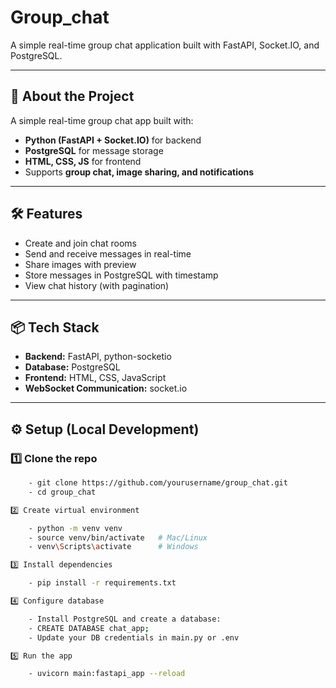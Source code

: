 # Group_chat
A simple real-time group chat application built with FastAPI, Socket.IO, and PostgreSQL.

---

## 🚀 About the Project
A simple real-time group chat app built with:
- **Python (FastAPI + Socket.IO)** for backend
- **PostgreSQL** for message storage
- **HTML, CSS, JS** for frontend
- Supports **group chat, image sharing, and notifications**

---

## 🛠 Features
- Create and join chat rooms
- Send and receive messages in real-time
- Share images with preview
- Store messages in PostgreSQL with timestamp
- View chat history (with pagination)

---

## 📦 Tech Stack
- **Backend:** FastAPI, python-socketio
- **Database:** PostgreSQL
- **Frontend:** HTML, CSS, JavaScript
- **WebSocket Communication:** socket.io

---

## ⚙️ Setup (Local Development)
### 1️⃣ Clone the repo
```bash
    - git clone https://github.com/yourusername/group_chat.git
    - cd group_chat

2️⃣ Create virtual environment

    - python -m venv venv
    - source venv/bin/activate   # Mac/Linux
    - venv\Scripts\activate      # Windows

3️⃣ Install dependencies

    - pip install -r requirements.txt

4️⃣ Configure database

    - Install PostgreSQL and create a database:
    - CREATE DATABASE chat_app;
    - Update your DB credentials in main.py or .env

5️⃣ Run the app

    - uvicorn main:fastapi_app --reload
